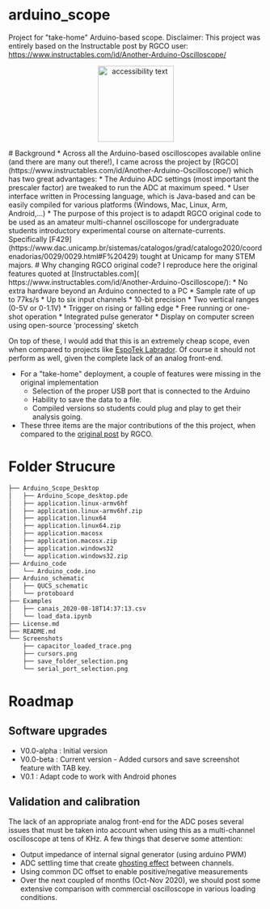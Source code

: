 # arduino_scope
Project for "take-home" Arduino-based scope.
Disclaimer: This project was entirely based on the Instructable post by RGCO user: https://www.instructables.com/id/Another-Arduino-Oscilloscope/
<p align="center">
  <img src="blob/master/Screenshots/cursors_example.png" width="150" alt="accessibility text">
</p>
# Background
* Across all the Arduino-based oscilloscopes available online (and there are many out there!), I came across the project by [RGCO](https://www.instructables.com/id/Another-Arduino-Oscilloscope/) which has two great advantages: 
  * The Arduino ADC settings (most important the prescaler factor) are tweaked to run the ADC at maximum speed.
  * User interface written in Processing language, which is Java-based and can be easily compiled for various platforms (Windows, Mac, Linux, Arm, Android,...)
* The purpose of this project is to adapdt RGCO original code to be used as an amateur multi-channel oscilloscope for undergraduate students introductory experimental course on alternate-currents. Specifically [F429](https://www.dac.unicamp.br/sistemas/catalogos/grad/catalogo2020/coordenadorias/0029/0029.html#F%20429) tought at Unicamp for many STEM majors.
# Why changing RGCO original code? 
I reproduce here the original features quoted at [Instructables.com]( https://www.instructables.com/id/Another-Arduino-Oscilloscope/):
  * No extra hardware beyond an Arduino connected to a PC
  * Sample rate of up to 77ks/s
  * Up to six input channels
  * 10-bit precision
  * Two vertical ranges (0-5V or 0-1.1V)
  * Trigger on rising or falling edge
  * Free running or one-shot operation
  * Integrated pulse generator
  * Display on computer screen using open-source ‘processing’ sketch
  
On top of these, I would add that this is an extremely cheap scope, even when compared to projects like [EspoTek Labrador](https://github.com/EspoTek/Labrador). Of course it should not perform as well, given the complete lack of an analog front-end.
* For a "take-home" deployment, a couple of features were missing in the original implementation
  * Selection of the proper USB port that is connected to the Arduino
  * Hability to save the data to a file.
  * Compiled versions so students could plug and play to get their analysis going.
* These three items are the major contributions of the this project, when compared to the [original post](https://www.instructables.com/id/Another-Arduino-Oscilloscope/) by RGCO.
# Folder Strucure
```bash
├── Arduino_Scope_Desktop
│   ├── Arduino_Scope_desktop.pde
│   ├── application.linux-armv6hf
│   ├── application.linux-armv6hf.zip
│   ├── application.linux64
│   ├── application.linux64.zip
│   ├── application.macosx
│   ├── application.macosx.zip
│   ├── application.windows32
│   └── application.windows32.zip
├── Arduino_code
│   └── Arduino_code.ino
├── Arduino_schematic
│   ├── QUCS_schematic
│   └── protoboard
├── Examples
│   ├── canais_2020-08-18T14:37:13.csv
│   └── load_data.ipynb
├── License.md
├── README.md
└── Screenshots
    ├── capacitor_loaded_trace.png
    ├── cursors.png
    ├── save_folder_selection.png
    └── serial_port_selection.png
```
# Roadmap
## Software upgrades
* V0.0-alpha : Initial version
* V0.0-beta : Current version - Added cursors and save screenshot feature with TAB key.
* V0.1 : Adapt code to work with Android phones
## Validation and calibration
The lack of an appropriate analog front-end for the ADC poses several issues that must be taken into account when using this as a multi-channel oscilloscope at tens of KHz. A few things that deserve some attention:
   * Output impedance of internal signal generator (using arduino PWM)
   * ADC settling time that create [ghosting effect](https://knowledge.ni.com/KnowledgeArticleDetails?id=kA00Z0000019KzzSAE&l=en-US) between channels.
   * Using common DC offset to enable positive/negative measurements
   * Over the next coupled of months (Oct-Nov 2020), we should post some extensive comparison with commercial oscilloscope in various loading conditions.
  
